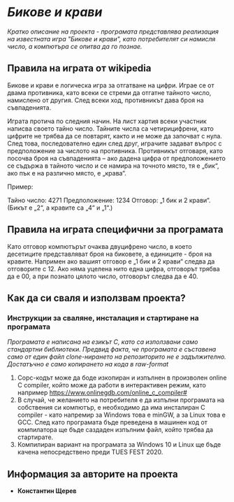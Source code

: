 # *Бикове и крави*

*Кратко описание на проекта - програмата представлява реализация на известната игра "Бикове и крави", като потребителят си намисля число, а компютъра се опитва да го познае.*

## Правила на играта от wikipedia
Бикове и крави е логическа игра за отгатване на цифри. Играе се от двама противника, като всеки се стреми да отгатне тайното число, намислено от другия. След всеки ход, противникът дава броя на съвпаденията.

Играта протича по следния начин. На лист хартия всеки участник написва своето тайно число. Тайните числа са четирицифрени, като цифрите не трябва да се повтарят, както и не може да започват с нула. След това, последователно един след друг, играчите задават въпрос с предположение за числото на противника. Противникът отговаря, като посочва броя на съвпаденията – ако дадена цифра от предположението се съдържа в тайното число и се намира на точното място, тя е „бик“, ако пък е на различно място, е „крава“.

Пример:

Тайно число: 4271
Предположение: 1234
Отговор: „1 бик и 2 крави“. (Бикът е „2“, а кравите са „4“ и „1“.)

## Правила на играта специфични за програмата
Като отговор компютърът очаква двуцифрено число, в което десетиците представляват броя на биковете, а единиците - броя на кравите. Напримен ако вашият отговор е „1 бик и 2 крави“ следва да отговорите с 12. Ако няма уцелена нито една цифра, отговорът трябва да е 00, а при познато цялото число, отговорът следва да е 40.

## Как да си сваля и използвам проекта?

### Инструкции за сваляне, инсталация и стартиране на програмата
*Програмата е написана на езикът С, като са използвани само стандартни библиотеки. Предвид факта, че програмата е съставена само от един файл clone-нирането на репозиторито не е задължително. Достатъчно е само копирането на кода в raw-format*

1) Сорс-кодът може да боде изкопиран и изпълнен в произволен online C compiler, който може да работи в интерактивен режим, като например https://www.onlinegdb.com/online_c_compiler#
2) В случай, че желанието на потребителя е да изпълни програмата на собствения си компютър, е необходимо да има инсталиран C compiler - като напремир за Windows това е minGW, а за Linux това е GCC. След като програмата бъде преведена в машинен код от компилатора ще бъде саздаден изпълним файл, който трябва да стартирате.
3) Компилиран вариант на програмата за Windows 10 и Linux ще бъде качена непосредствено преди TUES FEST 2020.


## Информация за авторите на проекта

* **Константин Щерев**
